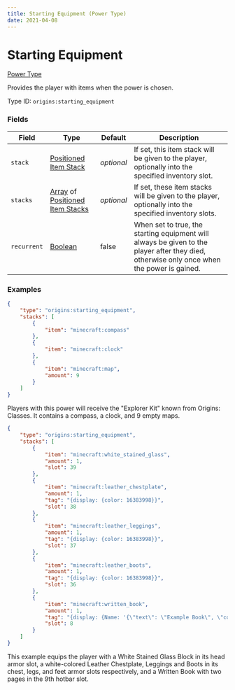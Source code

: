 ```yaml
---
title: Starting Equipment (Power Type)
date: 2021-04-08
---
```


# Starting Equipment

[Power Type](../power_types.md)

Provides the player with items when the power is chosen.

Type ID: `origins:starting_equipment`

### Fields

Field  | Type | Default | Description
-------|------|---------|-------------
`stack` | [Positioned Item Stack](../data_types/positioned_item_stack.md) | _optional_ | If set, this item stack will be given to the player, optionally into the specified inventory slot.
`stacks` | [Array](../data_types/array.md) of [Positioned Item Stacks](../data_types/positioned_item_stack.md) | _optional_ | If set, these item stacks will be given to the player, optionally into the specified inventory slots.
`recurrent` | [Boolean](../data_types/boolean.md) | false | When set to true, the starting equipment will always be given to the player after they died, otherwise only once when the power is gained.

### Examples
```json
{
  	"type": "origins:starting_equipment",
  	"stacks": [
    	{
      		"item": "minecraft:compass"
    	},
    	{
      		"item": "minecraft:clock"
    	},
    	{
      		"item": "minecraft:map",
	    	"amount": 9
    	}
  	]
}
```
Players with this power will receive the "Explorer Kit" known from Origins: Classes. It contains a compass, a clock, and 9 empty maps.

```json
{
    "type": "origins:starting_equipment",
    "stacks": [
        {
            "item": "minecraft:white_stained_glass",
            "amount": 1,
            "slot": 39
        },
        {
            "item": "minecraft:leather_chestplate",
            "amount": 1,
            "tag": "{display: {color: 16383998}}",
            "slot": 38
        },
        {
            "item": "minecraft:leather_leggings",
            "amount": 1,
            "tag": "{display: {color: 16383998}}",
            "slot": 37
        },
        {
            "item": "minecraft:leather_boots",
            "amount": 1,
            "tag": "{display: {color: 16383998}}",
            "slot": 36
        },
        {
            "item": "minecraft:written_book",
            "amount": 1,
            "tag": "{display: {Name: '{\"text\": \"Example Book\", \"color\": \"light_purple\", \"italic\": false}'}, title: \"Example Book\", author: \"eggohito\", pages: ['{\"text\": \"This is page one.\"}', '{\"text\": \"This is page two, the last page.\"}']}",
            "slot": 8
        }
    ]
}
```
This example equips the player with a White Stained Glass Block in its head armor slot, a white-colored Leather Chestplate, Leggings and Boots in its chest, legs, and feet armor slots respectively, and a Written Book with two pages in the 9th hotbar slot.